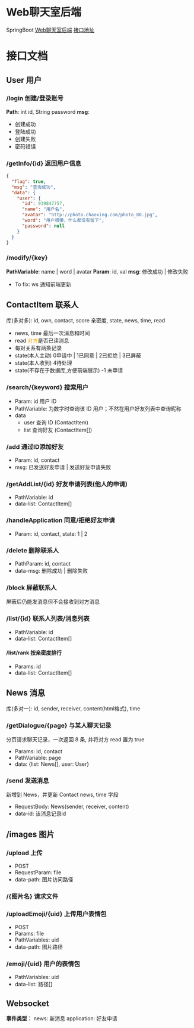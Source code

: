 # Web聊天室后端
SpringBoot
[Web聊天室后端](https://github.com/Ethereal-bang/OnlineChat)
[接口地址](http://onlinechatapi.giantcat.top)

# 接口文档
## User 用户

### /login 创建/登录账号
**Path**: int id, String password
**msg**: 
+ 创建成功
+ 登陆成功
+ 创建失败
+ 密码错误

### /getInfo/{id} 返回用户信息

```json
{
  "flag": true,
  "msg": "查询成功",
  "data": {
    "user": {
      "id": 939847757,
      "name": "用户名",
      "avatar": "http://photo.chaoxing.com/photo_80.jpg",
      "word": "用户很懒，什么都没有留下",
      "password": null
    }
  }
}
```

### /modify/{key}
**PathVariable**: name | word | avatar
**Param**: id, val
**msg**: 修改成功 | 修改失败
+ To fix: ws 通知前端更新

## ContactItem 联系人
库(多对多): id, own, contact, score 亲密度, state, news, time, read
+ news, time 最后一次消息和时间
+ read <span style="color:orange">对方</span>是否已读消息
+ 每对关系有两条记录
+ state(本人主动) 0申请中 | 1已同意 | 2已拒绝 | 3已屏蔽
+ state(本人收到) 4待处理
+ state(不存在于数据库,方便前端展示) -1 未申请

### /search/{keyword} 搜索用户
+ Param: id 用户 ID
+ PathVariable: 为数字时查询该 ID 用户；不然在用户好友列表中查询昵称
+ data
  + user 查询 ID (ContactItem)
  + list 查询好友 (ContactItem[])

### /add 通过ID添加好友
+ Param: id, contact
+ msg: 已发送好友申请 | 发送好友申请失败

### /getAddList/{id} 好友申请列表(他人的申请)
+ PathVariable: id
+ data-list: ContactItem[]

### /handleApplication 同意/拒绝好友申请
+ Param: id, contact, state: 1 | 2

### /delete 删除联系人
+ PathParam: id, contact
+ data-msg: 删除成功 | 删除失败

### /block 屏蔽联系人
屏蔽后仍能发消息但不会接收到对方消息

### /list/{id} 联系人列表/消息列表
+ PathVariable: id
+ data-list: ContactItem[]

#### /list/rank 按亲密度排行
+ Params: id
+ data-list: ContactItem[]

## News 消息
库(多对一): id, sender, receiver, content(html格式), time

### /getDialogue/{page} 与某人聊天记录
分页请求聊天记录，一次返回 8 条, 并将对方 read 置为 true
+ Params: id, contact
+ PathVariable: page
+ data: {list: News[], user: User}

### /send 发送消息
新增到 News，并更新 Contact news, time 字段
+ RequestBody: News(sender, receiver, content)
+ data-id: 该消息记录id

## /images 图片

### /upload 上传
+ POST
+ RequestParam: file
+ data-path: 图片访问路径

### /{图片名} 请求文件

### /uploadEmoji/{uid} 上传用户表情包
+ POST
+ Params: file
+ PathVariables: uid
+ data-path: 图片路径

### /emoji/{uid} 用户的表情包
+ PathVariables: uid
+ data-list: 路径[]

## Websocket
**事件类型：**
news: 新消息
application: 好友申请